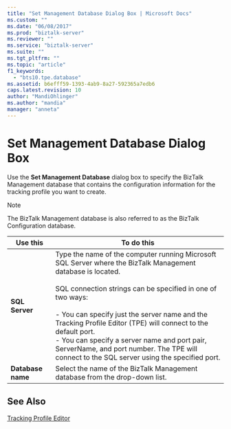 ```yaml
---
title: "Set Management Database Dialog Box | Microsoft Docs"
ms.custom: ""
ms.date: "06/08/2017"
ms.prod: "biztalk-server"
ms.reviewer: ""
ms.service: "biztalk-server"
ms.suite: ""
ms.tgt_pltfrm: ""
ms.topic: "article"
f1_keywords: 
  - "bts10.tpe.database"
ms.assetid: b6efff59-1393-4ab9-8a27-592365a7edb6
caps.latest.revision: 10
author: "MandiOhlinger"
ms.author: "mandia"
manager: "anneta"
---
```

# Set Management Database Dialog Box
Use the **Set Management Database** dialog box to specify the BizTalk Management database that contains the configuration information for the tracking profile you want to create.  
  
> [!NOTE]
>  The BizTalk Management database is also referred to as the BizTalk Configuration database.  
  
|Use this|To do this|  
|--------------|----------------|  
|**SQL Server**|Type the name of the computer running Microsoft SQL Server where the BizTalk Management database is located.<br /><br /> SQL connection strings can be specified in one of two ways:<br /><br /> -   You can specify just the server name and the Tracking Profile Editor (TPE) will connect to the default port.<br />-   You can specify a server name and port pair, ServerName, and port number. The TPE will connect to the SQL server using the specified port.|  
|**Database name**|Select the name of the BizTalk Management database from the drop-down list.|  
  
## See Also  
 [Tracking Profile Editor](../core/tracking-profile-editor.md)